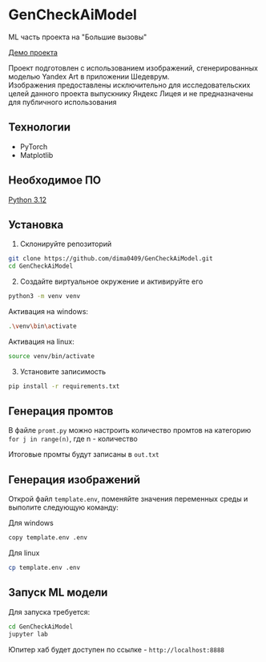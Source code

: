 # GenCheckAiModel
ML часть проекта на "Большие вызовы"

[Демо проекта](hhttps://github.com/dima0409/GenCheckAIBot)

Проект подготовлен с использованием изображений, сгенерированных моделью Yandex Art в приложении Шедеврум.  
Изображения предоставлены исключительно для исследовательских целей данного проекта выпускнику Яндекс Лицея и не предназначены для публичного использования
## Технологии 
- PyTorch
- Matplotlib

## Необходимое ПО
[Python 3.12](https://www.python.org/downloads)

## Установка

1. Склонируйте репозиторий
```bash
git clone https://github.com/dima0409/GenCheckAiModel.git
cd GenCheckAiModel
```

2. Создайте виртуальное окружение и активируйте его
```bash
python3 -m venv venv
```
Активация на windows:
```bash
.\venv\bin\activate
```
Активация на linux:
```bash
source venv/bin/activate
```

3. Установите записимость
```bash
pip install -r requirements.txt
```

## Генерация промтов

В файле `promt.py` можно настроить количество промтов на категорию
`for j in range(n)`, где n - количество

Итоговые промты будут записаны в `out.txt`

## Генерация изображений
Открой файл `template.env`, поменяйте значения переменных среды и выполите следующую команду:

Для windows
```bash
copy template.env .env
```
Для linux
```bash
cp template.env .env
```

## Запуск ML модели
Для запуска требуется:
```bash
cd GenCheckAiModel
jupyter lab
```

Юпитер хаб будет доступен по ссылке - `http://localhost:8888`
